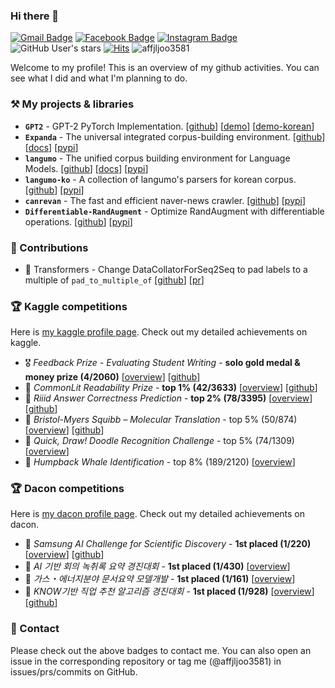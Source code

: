 ### Hi there 👋

[![Gmail Badge](https://img.shields.io/badge/Gmail-d14836?style=flat-square&logo=Gmail&logoColor=white&link=mailto:affjljoo3581@gmail.com)](mailto:affjljoo3581@gmail.com)
[![Facebook Badge](https://img.shields.io/badge/facebook-1877f2?style=flat-square&logo=facebook&logoColor=white&link=https://www.facebook.com/profile.php?id=100016653126247)](https://www.facebook.com/profile.php?id=100016653126247)
[![Instagram Badge](https://img.shields.io/badge/Instagram-E4405F?style=flat-square&logo=Instagram&logoColor=white&link=https://www.instagram.com/affjljoo3581)](https://www.instagram.com/affjljoo3581)
![GitHub User's stars](https://img.shields.io/github/stars/affjljoo3581?style=flat-square)
[![Hits](https://hits.seeyoufarm.com/api/count/incr/badge.svg?url=https%3A%2F%2Fgithub.com%2Faffjljoo3581%2Faffjljoo3581&count_bg=%2379C83D&title_bg=%23555555&icon=&icon_color=%23E7E7E7&title=hits&edge_flat=true)](https://hits.seeyoufarm.com)
![affjljoo3581](https://road-to-kaggle-grandmaster.vercel.app/api/simple/affjljoo3581)

Welcome to my profile! This is an overview of my github activities. You can see what I did and what I'm planning to do.

### ⚒️ My projects & libraries
- **`GPT2`** - GPT-2 PyTorch Implementation. [[github](https://github.com/affjljoo3581/GPT2)] [[demo](https://colab.research.google.com/github/affjljoo3581/GPT2/blob/master/GPT2_Interactive_Notebook.ipynb)] [[demo-korean](https://colab.research.google.com/github/affjljoo3581/GPT2/blob/master/korean_gpt2_302M_demo.ipynb)]
- **`Expanda`** - The universal integrated corpus-building environment. [[github](https://github.com/affjljoo3581/Expanda)] [[docs](https://expanda.readthedocs.io/en/latest/?badge=latest)] [[pypi](https://pypi.org/project/Expanda/)]
- **`langumo`** - The unified corpus building environment for Language Models. [[github](https://github.com/affjljoo3581/langumo)] [[docs](https://langumo.readthedocs.io/en/latest/?badge=latest)] [[pypi](https://pypi.org/project/langumo/)]
- **`langumo-ko`** - A collection of langumo's parsers for korean corpus. [[github](https://github.com/affjljoo3581/langumo-ko)] [[pypi](https://pypi.org/project/langumo-ko/)]
- **`canrevan`** - The fast and efficient naver-news crawler. [[github](https://github.com/affjljoo3581/canrevan)] [[pypi](https://pypi.org/project/canrevan/)]
- **`Differentiable-RandAugment`** - Optimize RandAugment with differentiable operations. [[github](https://github.com/affjljoo3581/Differentiable-RandAugment)] [[pypi](https://pypi.org/project/differentiable-randaugment/)]

### 📝 Contributions
- 🤗 Transformers - Change DataCollatorForSeq2Seq to pad labels to a multiple of `pad_to_multiple_of` [[github](https://github.com/huggingface/transformers)] [[pr](https://github.com/huggingface/transformers/pull/13949)]

### 🏆 Kaggle competitions
Here is [my kaggle profile page](https://www.kaggle.com/affjljoo3581). Check out my detailed achievements on kaggle.
- 🎖️ *Feedback Prize - Evaluating Student Writing* - **solo gold medal & money prize (4/2060)** [[overview](https://www.kaggle.com/c/feedback-prize-2021/overview)] [[github](https://github.com/affjljoo3581/Feedback-Prize-Competition)]
- 🥈 *CommonLit Readability Prize* - **top 1% (42/3633)** [[overview](https://www.kaggle.com/c/commonlitreadabilityprize)] [[github](https://github.com/affjljoo3581/CommonLit-Readability-Prize)]
- 🥈 *Riiid Answer Correctness Prediction* - **top 2% (78/3395)** [[overview](https://www.kaggle.com/c/riiid-test-answer-prediction)] [[github](https://github.com/affjljoo3581/Riiid-Answer-Correctness-Prediction)]
- 🥈 *Bristol-Myers Squibb – Molecular Translation* - top 5% (50/874) [[overview](https://www.kaggle.com/c/bms-molecular-translation)] [[github](https://github.com/affjljoo3581/BMS-Molecular-Translation)]
- 🥉 *Quick, Draw! Doodle Recognition Challenge* - top 5% (74/1309) [[overview](https://www.kaggle.com/c/quickdraw-doodle-recognition)]
- 🥉 *Humpback Whale Identification* - top 8% (189/2120) [[overview](https://www.kaggle.com/c/humpback-whale-identification)]

### 🏆 Dacon competitions
Here is [my dacon profile page](https://dacon.io/myprofile/427699/home). Check out my detailed achievements on dacon.
- 🥇 *Samsung AI Challenge for Scientific Discovery* - **1st placed (1/220)** [[overview](https://dacon.io/competitions/official/235789/overview/description)] [[github](https://github.com/affjljoo3581/Samsung-AI-Challenge-for-Scientific-Discovery)]
- 🥇 *AI 기반 회의 녹취록 요약 경진대회* - **1st placed (1/430)** [[overview](https://dacon.io/competitions/official/235813/overview/description)]
- 🥇 *가스・에너지분야 문서요약 모델개발* - **1st placed (1/161)** [[overview](https://dacon.io/competitions/official/235829/overview/description)]
- 🥇 *KNOW기반 직업 추천 알고리즘 경진대회* - **1st placed (1/928)** [[overview](https://dacon.io/competitions/official/235865/overview/description)] [[github](https://github.com/affjljoo3581/Job-Recommend-Competition)]

### 💬 Contact
Please check out the above badges to contact me. You can also open an issue in the corresponding repository or tag me (@affjljoo3581) in issues/prs/commits on GitHub.

